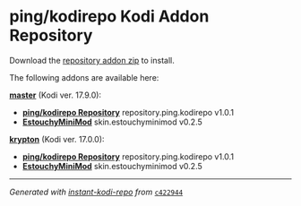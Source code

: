 # ping/kodirepo Kodi Addon Repository

Download the [repository addon zip](master/datadir/repository.ping.kodirepo/repository.ping.kodirepo-1.0.1.zip) to install.

The following addons are available here:

[__master__](master/addons.xml) (Kodi ver. 17.9.0):

- [__ping/kodirepo Repository__](master/datadir/repository.ping.kodirepo/repository.ping.kodirepo-1.0.1.zip) repository.ping.kodirepo v1.0.1
- [__EstouchyMiniMod__](master/datadir/skin.estouchyminimod/skin.estouchyminimod-0.2.5.zip) skin.estouchyminimod v0.2.5

[__krypton__](krypton/addons.xml) (Kodi ver. 17.0.0):

- [__ping/kodirepo Repository__](krypton/datadir/repository.ping.kodirepo/repository.ping.kodirepo-1.0.1.zip) repository.ping.kodirepo v1.0.1
- [__EstouchyMiniMod__](krypton/datadir/skin.estouchyminimod/skin.estouchyminimod-0.2.5.zip) skin.estouchyminimod v0.2.5

----
_Generated with [instant-kodi-repo](https://github.com/ping/instant-kodi-repo/) from_ [``c422944``](https://github.com/ping/kodirepo/commit/c422944651cdee0493700ce3de7e275ec4eeaf9b)
